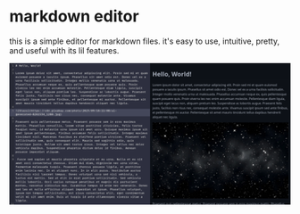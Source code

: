 # markdown editor

this is a simple editor for markdown files. it's easy to use, intuitive,
pretty, and useful with its lil features.

![screenshot](https://github.com/nebulaw/md-editor/raw/master/image.png)

